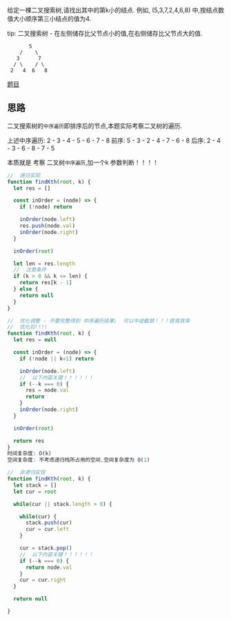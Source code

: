 给定一棵二叉搜索树,请找出其中的第k小的结点.  例如, (5,3,7,2,4,6,8) 中,按结点数值大小顺序第三小结点的值为4. 

tip: 二叉搜索树 - 在左侧储存比父节点小的值,在右侧储存比父节点大的值. 

```
       5
    /    \
   3      7
  / \    / \
 2   4  6   8
```

[题目](https://leetcode.cn/problems/kth-smallest-element-in-a-bst/description/)

## 思路
二叉搜索树的`中序遍历`即排序后的节点,本题实际考察二叉树的遍历. 

上述中序遍历: 2 - 3 - 4 - 5 - 6 - 7 - 8
前序: 5 - 3 - 2 - 4 - 7 - 6 - 8
后序:  2 - 4 - 3 - 6 - 8 - 7 - 5

本质就是 考察 二叉树`中序遍历`,加一个k 参数判断！！！！


```js
//  递归实现 
function findKth(root, k) {
  let res = []

  const inOrder = (node) => {
    if (!node) return 

    inOrder(node.left)
    res.push(node.val)
    inOrder(node.right)
  }

  inOrder(root)

  let len = res.length
  //  注意条件
  if (k > 0 && k <= len) {
    return res[k - 1]
  } else {
    return null
  }
}

//  优化调整 - 不要完整得到 中序遍历结果;  可以中途截胡！！！提高效率
//  优化后!!!!
function findKth(root, k) {
  let res = null

  const inOrder = (node) => {
    if (!node || k<1) return 

    inOrder(node.left)
    //  以下内容关键！！！！！！
    if (--k === 0) {
      res = node.val
      return
    }
    inOrder(node.right)
  }

  inOrder(root)

  return res
}
时间复杂度: O(k)
空间复杂度: 不考虑递归栈所占用的空间,空间复杂度为 O(1)

//  非递归实现
function findKth(root, k) {
  let stack = []
  let cur = root

  while(cur || stack.length > 0) {

    while(cur) {
      stack.push(cur)
      cur = cur.left
    }

    cur = stack.pop()
    //  以下内容关键！！！！！！
    if (--k === 0) {
      return node.val
    }
    cur = cur.right
  }

  return null

}
```